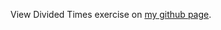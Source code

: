 View Divided Times exercise on <a href="http://damonsauve.github.io/index.html" target="_blank">my github page</a>.
